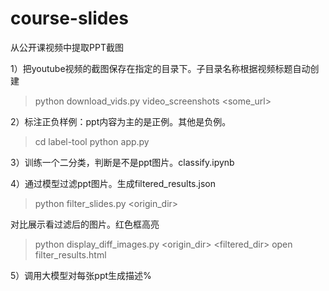 # course-slides
从公开课视频中提取PPT截图

1）把youtube视频的截图保存在指定的目录下。子目录名称根据视频标题自动创建
> python download_vids.py video_screenshots <some_url>

2）标注正负样例：ppt内容为主的是正例。其他是负例。
> cd label-tool
> python app.py

3）训练一个二分类，判断是不是ppt图片。classify.ipynb

4）通过模型过滤ppt图片。生成filtered_results.json
> python filter_slides.py <origin_dir>

对比展示看过滤后的图片。红色框高亮
> python display_diff_images.py <origin_dir> <filtered_dir>
> open filter_results.html

5）调用大模型对每张ppt生成描述%